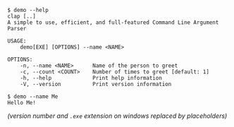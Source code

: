 ```console
$ demo --help
clap [..]
A simple to use, efficient, and full-featured Command Line Argument Parser

USAGE:
    demo[EXE] [OPTIONS] --name <NAME>

OPTIONS:
    -n, --name <NAME>      Name of the person to greet
    -c, --count <COUNT>    Number of times to greet [default: 1]
    -h, --help             Print help information
    -V, --version          Print version information

$ demo --name Me
Hello Me!

```
*(version number and `.exe` extension on windows replaced by placeholders)*
